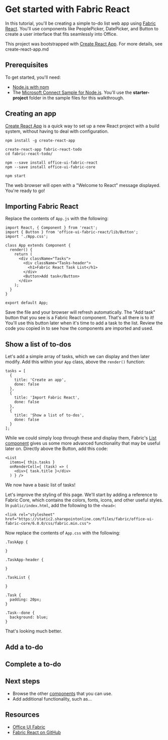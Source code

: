# Get started with Fabric React

In this tutorial, you'll be creating a simple to-do list web app using [Fabric React](http://dev.office.com/fabric). You'll use components like PeoplePicker, DatePicker, and Button to create a user interface that fits seamlessly into Office.

This project was bootstrapped with [Create React App](https://github.com/facebookincubator/create-react-app). For more details, see create-react-app.md

## Prerequisites

To get started, you'll need: 

- [Node.js with npm](https://nodejs.org/en/download/) 
- The [Microsoft Connect Sample for Node.js](https://github.com/microsoftgraph/nodejs-connect-rest-sample). You'll use the **starter-project** folder in the sample files for this walkthrough.

## Creating an app
[Create React App](https://github.com/facebookincubator/create-react-app) is a quick way to set up a new React project with a build system, without having to deal with configuration.

```
npm install -g create-react-app

create-react-app fabric-react-todo
cd fabric-react-todo/

npm --save install office-ui-fabric-react
npm --save install office-ui-fabric-core

npm start
```

The web browser will open with a "Welcome to React" message displayed. You're ready to go!

## Importing Fabric React
Replace the contents of `App.js` with the following:

```
import React, { Component } from 'react';
import { Button } from 'office-ui-fabric-react/lib/Button';
import './App.css';

class App extends Component {
  render() {
    return (
      <div className="Tasks">
        <div className="Tasks-header">
          <h1>Fabric React Task List</h1>
        </div>
        <Button>Add task</Button>
      </div>
    );
  }
}

export default App;
```

Save the file and your browser will refresh automatically. The "Add task" button that you see is a Fabric React component. That's all there is to it! You'll use this button later when it's time to add a task to the list. Review the code you copied in to see how the components are imported and used.

## Show a list of to-dos
Let's add a simple array of tasks, which we can display and then later modify. Add this within your `App` class, above the `render()` function:

```
tasks = [
  {
    title: 'Create an app',
    done: false
  },
  {
    title: 'Import Fabric React',
    done: false
  },
  {
    title: 'Show a list of to-dos',
    done: false
  }
];
```

While we could simply loop through these and display them, Fabric's [List component](http://dev.office.com/fabric#/components/list) gives us some more advanced functionality that may be useful later on. Directly above the Button, add this code:

```
<List
  items={ this.tasks }
  onRenderCell={ (task) => (
    <div>{ task.title }</div>
  ) } />
```

We now have a basic list of tasks!

Let's improve the styling of this page. We'll start by adding a reference to Fabric Core, which contains the colors, fonts, icons, and other useful styles. In `public/index.html`, add the following to the `<head>`:

```
<link rel="stylesheet" href="https://static2.sharepointonline.com/files/fabric/office-ui-fabric-core/6.0.0/css/fabric.min.css">
```

Now replace the contents of `App.css` with the following:

```
.TaskApp {

}

.TaskApp-header {

}

.TaskList {

}

.Task {
  padding: 20px;
}

.Task--done {
  background: blue;
}
```

That's looking much better.

## Add a to-do

## Complete a to-do

## Next steps

- Browse the other [components](http://dev.office.com/fabric#/components) that you can use.
- Add additional functionality, such as...


## Resources

- [Office UI Fabric](http://dev.office.com/fabric)
- [Fabric React on GitHub](https://github.com/OfficeDev/office-ui-fabric-react)